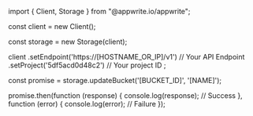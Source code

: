 import { Client, Storage } from "@appwrite.io/appwrite";

const client = new Client();

const storage = new Storage(client);

client
    .setEndpoint('https://[HOSTNAME_OR_IP]/v1') // Your API Endpoint
    .setProject('5df5acd0d48c2') // Your project ID
;

const promise = storage.updateBucket('[BUCKET_ID]', '[NAME]');

promise.then(function (response) {
    console.log(response); // Success
}, function (error) {
    console.log(error); // Failure
});